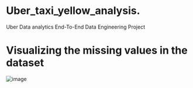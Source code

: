 # Uber_taxi_yellow_analysis.
Uber Data analytics End-To-End Data Engineering Project


# Visualizing the missing values in the dataset
![image](https://github.com/user-attachments/assets/5783e574-8097-4cc4-a675-dc1b35ac9fa3)
